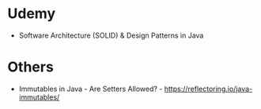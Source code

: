 # Udemy
* Software Architecture (SOLID) & Design Patterns in Java

# Others
* Immutables in Java - Are Setters Allowed? - https://reflectoring.io/java-immutables/